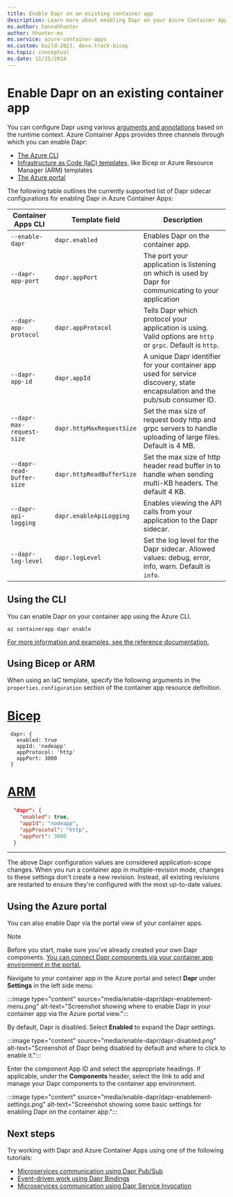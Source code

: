 ```yaml
---
title: Enable Dapr on an existing container app
description: Learn more about enabling Dapr on your Azure Container App service to develop applications.
ms.author: hannahhunter
author: hhunter-ms
ms.service: azure-container-apps
ms.custom: build-2023, devx-track-bicep
ms.topic: conceptual
ms.date: 11/25/2024
---
```


# Enable Dapr on an existing container app

You can configure Dapr using various [arguments and annotations][dapr-args] based on the runtime context. Azure Container Apps provides three channels through which you can enable Dapr:

- [The Azure CLI](#using-the-cli)
- [Infrastructure as Code (IaC) templates,](#using-bicep-or-arm) like Bicep or Azure Resource Manager (ARM) templates
- [The Azure portal](#using-the-azure-portal)

The following table outlines the currently supported list of Dapr sidecar configurations for enabling Dapr in Azure Container Apps:

| Container Apps CLI        | Template field            | Description                                                                                                                  |
| ------------------------- | ------------------------- | ---------------------------------------------------------------------------------------------------------------------------- |
| `--enable-dapr`           | `dapr.enabled`            | Enables Dapr on the container app.                                                                                           |
| `--dapr-app-port`         | `dapr.appPort`            | The port your application is listening on which is used by Dapr for communicating to your application                   |
| `--dapr-app-protocol`     | `dapr.appProtocol`        | Tells Dapr which protocol your application is using. Valid options are `http` or `grpc`. Default is `http`.                  |
| `--dapr-app-id`           | `dapr.appId`              | A unique Dapr identifier for your container app used for service discovery, state encapsulation and the pub/sub consumer ID. |
| `--dapr-max-request-size` | `dapr.httpMaxRequestSize` | Set the max size of request body http and grpc servers to handle uploading of large files. Default is 4 MB.                    |
| `--dapr-read-buffer-size` | `dapr.httpReadBufferSize` | Set the max size of http header read buffer in to handle when sending multi-KB headers. The default 4 KB.                    |
| `--dapr-api-logging`      | `dapr.enableApiLogging`   | Enables viewing the API calls from your application to the Dapr sidecar.                                                     |
| `--dapr-log-level`        | `dapr.logLevel`           | Set the log level for the Dapr sidecar. Allowed values: debug, error, info, warn. Default is `info`.                         |

## Using the CLI

You can enable Dapr on your container app using the Azure CLI.

```azurecli
az containerapp dapr enable
```

[For more information and examples, see the reference documentation.][dapr-enable-cli]

## Using Bicep or ARM

When using an IaC template, specify the following arguments in the `properties.configuration` section of the container app resource definition.

# [Bicep](#tab/bicep1)

```bicep
 dapr: {
   enabled: true
   appId: 'nodeapp'
   appProtocol: 'http'
   appPort: 3000
 }
```

# [ARM](#tab/arm1)

```json
  "dapr": {
    "enabled": true,
    "appId": "nodeapp",
    "appProcotol": "http",
    "appPort": 3000
  }
```

---

The above Dapr configuration values are considered application-scope changes. When you run a container app in multiple-revision mode, changes to these settings don't create a new revision. Instead, all existing revisions are restarted to ensure they're configured with the most up-to-date values.

## Using the Azure portal

You can also enable Dapr via the portal view of your container apps. 

> [!NOTE]
> Before you start, make sure you've already created your own Dapr components. [You can connect Dapr components via your container app environment in the portal.][dapr-connect]

Navigate to your container app in the Azure portal and select **Dapr** under **Settings** in the left side menu. 

:::image type="content" source="media/enable-dapr/dapr-enablement-menu.png" alt-text="Screenshot showing where to enable Dapr in your container app via the Azure portal view.":::

By default, Dapr is disabled. Select **Enabled** to expand the Dapr settings.

:::image type="content" source="media/enable-dapr/dapr-disabled.png" alt-text="Screenshot of Dapr being disabled by default and where to click to enable it.":::

Enter the component App ID and select the appropriate headings. If applicable, under the **Components** header, select the link to add and manage your Dapr components to the container app environment.

:::image type="content" source="media/enable-dapr/dapr-enablement-settings.png" alt-text="Screenshot showing some basic settings for enabling Dapr on the container app.":::

## Next steps

Try working with Dapr and Azure Container Apps using one of the following tutorials:
- [Microservices communication using Dapr Pub/Sub][dapr-pubsub]
- [Event-driven work using Dapr Bindings][dapr-bindings]
- [Microservices communication using Dapr Service Invocation][dapr-invoke]

<!-- Links External -->

[dapr-args]: https://docs.dapr.io/reference/arguments-annotations-overview/

<!-- Links Internal -->

[dapr-connect]: ./dapr-component-connection.md
[dapr-enable-cli]: /cli/azure/containerapp/dapr#az-containerapp-dapr-enable
[dapr-pubsub]: ./microservices-dapr-pubsub.md
[dapr-bindings]: ./microservices-dapr-bindings.md
[dapr-invoke]: ./microservices-dapr-service-invoke.md
